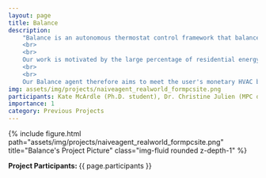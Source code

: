 ```yaml
---
layout: page
title: Balance
description:
    "Balance is an autonomous thermostat control framework that balances a range of user comfort levels (i.e. temperature settings for heating and cooling) with a user-defined monthly budget for heating and air conditioning costs.
    <br>
    <br>
    Our work is motivated by the large percentage of residential energy usage that is consumed by heating and cooling (HVAC) needs. Many commercial and academic approaches have been developed for autonomous thermostat control to reduce unnecessary HVAC usage. Such systems typically reduce HVAC usage by adjusting the thermostat setting while the house is unoccupied, so as not to disrupt occupants' thermal comfort. We instead consider the balance of the financial burden of HVAC costs with occupants' comfort desires. Balance is an agent-based approach to autonomous thermostat control that is based on the idea that many people are comfortable in a range of temperatures (for example, 68 to 75 degrees Fahrenheit in the summer). Those wishing to meet a certain energy bill each month may wish to adjust the thermostat in order to save money, but mentally converting from the thermostat setting to dollars on an energy bill is challenging, due to the variable impact of weather and household activities on energy used.
    <br>
    <br>
    Our Balance agent therefore aims to meet the user's monetary HVAC budget by adjusting the thermostat setting within the range of temperatures the user finds comfortable. The agent has two constraints - to meet the user's budget and to stay within the user's comfort range; and one optimization - maximize the user's comfort within that range. To-date, we have implemented a simple agent that accomplishes this task in realistic simulated environments, using real-time HVAC consumption data and indoor and outdoor temperature data to determine thermostat settings at regular intervals throughout each day. Ongoing work on Balance includes: 1) improving the Balance agent's control strategy through reinforcement learning techniques; 2) deploying the Balance agent in the real world, using an Ecobee Smart Thermostat; and 3) investigating the use of feedback, for example if a user provides a budget that is simply not feasible with the user's comfort levels."
img: assets/img/projects/naiveagent_realworld_formpcsite.png
participants: Kate McArdle (Ph.D. student), Dr. Christine Julien (MPC director)
importance: 1
category: Previous Projects
---
```


<div class="row">
    <div class="col-sm mt-3 mt-md-0">
        {% include figure.html path="assets/img/projects/naiveagent_realworld_formpcsite.png" title="Balance's Project Picture" class="img-fluid rounded z-depth-1" %}
    </div>
</div>

<b>Project Participants: </b> 
{{ page.participants }}